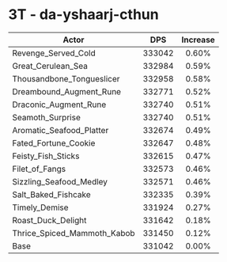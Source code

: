 # 3T - da-yshaarj-cthun
| Actor | DPS | Increase |
|---|:---:|:---:|
|Revenge_Served_Cold|333042|0.60%|
|Great_Cerulean_Sea|332984|0.59%|
|Thousandbone_Tongueslicer|332958|0.58%|
|Dreambound_Augment_Rune|332771|0.52%|
|Draconic_Augment_Rune|332740|0.51%|
|Seamoth_Surprise|332740|0.51%|
|Aromatic_Seafood_Platter|332674|0.49%|
|Fated_Fortune_Cookie|332647|0.48%|
|Feisty_Fish_Sticks|332615|0.47%|
|Filet_of_Fangs|332573|0.46%|
|Sizzling_Seafood_Medley|332571|0.46%|
|Salt_Baked_Fishcake|332335|0.39%|
|Timely_Demise|331924|0.27%|
|Roast_Duck_Delight|331642|0.18%|
|Thrice_Spiced_Mammoth_Kabob|331450|0.12%|
|Base|331042|0.00%|
